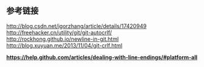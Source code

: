 ## 参考链接

http://blog.csdn.net/igorzhang/article/details/17420949
http://freehacker.cn/utility/git/git-autocrlf/
http://rockhong.github.io/newline-in-git.html
http://blog.xuyuan.me/2013/11/04/git-crlf.html

**https://help.github.com/articles/dealing-with-line-endings/#platform-all**

